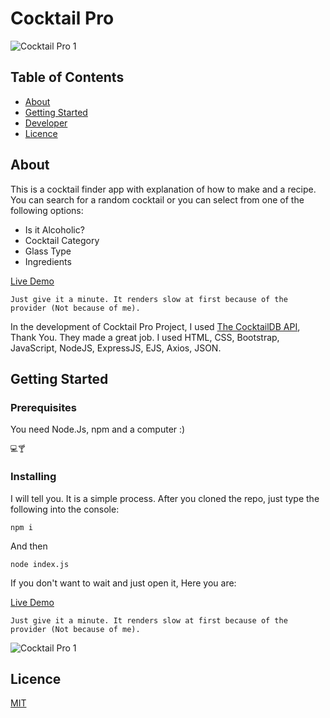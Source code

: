 # Cocktail Pro

![Cocktail Pro 1](https://iili.io/JVPLUVp.png)

## Table of Contents

- [About](#about)
- [Getting Started](#getting_started)
- [Developer](https://www.alidarcan.com/)
- [Licence](#licence)

## About <a name = "about"></a>

This is a cocktail finder app with explanation of how to make and a recipe. You can search for a random cocktail or you can select from one of the following options:

- Is it Alcoholic?
- Cocktail Category
- Glass Type
- Ingredients

[Live Demo](https://cocktailpro.onrender.com/)

```
Just give it a minute. It renders slow at first because of the provider (Not because of me).
```

In the development of Cocktail Pro Project, I used [The CocktailDB API](https://www.thecocktaildb.com/), Thank You. They made a great job. I used HTML, CSS, Bootstrap, JavaScript, NodeJS, ExpressJS, EJS, Axios, JSON.
## Getting Started <a name = "getting_started"></a>

### Prerequisites

You need Node.Js, npm and a computer :)

```
💻🍸
```

### Installing

I will tell you. It is a simple process.
After you cloned the repo, just type the following into the console:

```
npm i
```

And then

```
node index.js
```

If you don't want to wait and just open it, Here you are:

[Live Demo](https://cocktailpro.onrender.com/)

```
Just give it a minute. It renders slow at first because of the provider (Not because of me).
```

![Cocktail Pro 1](https://iili.io/JVPLgiN.png)

## Licence <a name = "licence"></a>

[MIT](https://choosealicense.com/licenses/mit/)
